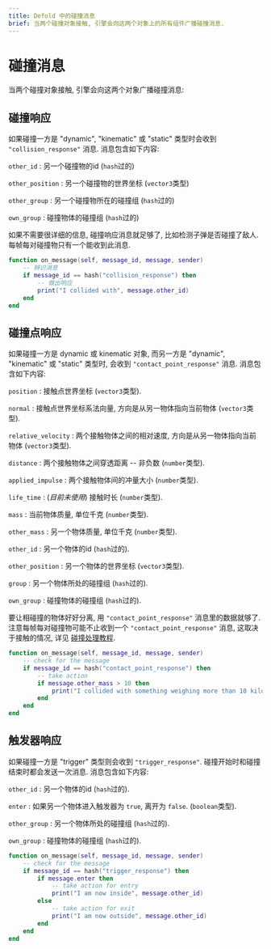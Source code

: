 ```yaml
---
title: Defold 中的碰撞消息
brief: 当两个碰撞对象接触, 引擎会向这两个对象上的所有组件广播碰撞消息.
---
```


# 碰撞消息

当两个碰撞对象接触, 引擎会向这两个对象广播碰撞消息:

## 碰撞响应

如果碰撞一方是 "dynamic", "kinematic" 或 "static" 类型时会收到 `"collision_response"` 消息. 消息包含如下内容:

`other_id`
: 另一个碰撞物的id (`hash`过的)

`other_position`
: 另一个碰撞物的世界坐标 (`vector3`类型)

`other_group`
: 另一个碰撞物所在的碰撞组 (`hash`过的)

`own_group`
: 碰撞物体的碰撞组 (`hash`过的)

如果不需要很详细的信息, 碰撞响应消息就足够了, 比如检测子弹是否碰撞了敌人. 每帧每对碰撞物只有一个能收到此消息.

```Lua
function on_message(self, message_id, message, sender)
    -- 辨识消息
    if message_id == hash("collision_response") then
        -- 做出响应
        print("I collided with", message.other_id)
    end
end
```

## 碰撞点响应

如果碰撞一方是 dynamic 或 kinematic 对象, 而另一方是 "dynamic", "kinematic" 或 "static" 类型时, 会收到 `"contact_point_response"` 消息. 消息包含如下内容:

`position`
: 接触点世界坐标 (`vector3`类型).

`normal`
: 接触点世界坐标系法向量, 方向是从另一物体指向当前物体 (`vector3`类型).

`relative_velocity`
: 两个接触物体之间的相对速度, 方向是从另一物体指向当前物体 (`vector3`类型).

`distance`
: 两个接触物体之间穿透距离 -- 非负数 (`number`类型).

`applied_impulse`
: 两个接触物体间的冲量大小 (`number`类型).

`life_time`
: (*目前未使用*) 接触时长 (`number`类型).

`mass`
: 当前物体质量, 单位千克 (`number`类型).

`other_mass`
: 另一个物体质量, 单位千克 (`number`类型).

`other_id`
: 另一个物体的id (`hash`过的).

`other_position`
: 另一个物体的世界坐标 (`vector3`类型).

`group`
: 另一个物体所处的碰撞组 (`hash`过的).

`own_group`
: 碰撞物体的碰撞组 (`hash`过的).

要让相碰撞的物体好好分离, 用 `"contact_point_response"` 消息里的数据就够了. 注意每帧每对碰撞物可能不止收到一个 `"contact_point_response"` 消息, 这取决于接触的情况, 详见 [碰撞处理教程](/manuals/physics-resolving-collisions).

```Lua
function on_message(self, message_id, message, sender)
    -- check for the message
    if message_id == hash("contact_point_response") then
        -- take action
        if message.other_mass > 10 then
            print("I collided with something weighing more than 10 kilos!")
        end
    end
end
```

## 触发器响应

如果碰撞一方是 "trigger" 类型则会收到 `"trigger_response"`. 碰撞开始时和碰撞结束时都会发送一次消息. 消息包含如下内容:

`other_id`
: 另一个物体的id (`hash`过的).

`enter`
: 如果另一个物体进入触发器为 `true`, 离开为 `false`. (`boolean`类型).

`other_group`
: 另一个物体所处的碰撞组 (`hash`过的).

`own_group`
: 碰撞物体的碰撞组 (`hash`过的).

```Lua
function on_message(self, message_id, message, sender)
    -- check for the message
    if message_id == hash("trigger_response") then
        if message.enter then
            -- take action for entry
            print("I am now inside", message.other_id)
        else
            -- take action for exit
            print("I am now outside", message.other_id)
        end
    end
end
```
